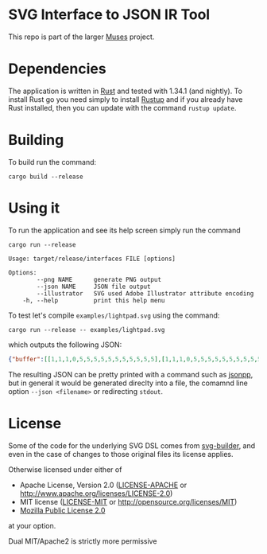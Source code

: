 # SVG Interface to JSON IR Tool

This repo is part of the larger [Muses](https://muses-dmi.github.io/) project.

# Dependencies 

The application is written in [Rust](https://www.rust-lang.org/) and tested with
1.34.1 (and nightly). To install Rust go you need simply to install
[Rustup](https://rustup.rs/) and if you already have Rust installed, then you can update
with the command ```rustup update```.

# Building

To build run the command:

```
cargo build --release
```

# Using it

To run the application and see its help screen simply run the command

```
cargo run --release
```

```
Usage: target/release/interfaces FILE [options]

Options:
        --png NAME      generate PNG output
        --json NAME     JSON file output
        --illustrator   SVG used Adobe Illustrator attribute encoding
    -h, --help          print this help menu
```

To test let's compile ```examples/lightpad.svg``` using the command:

```
cargo run --release -- examples/lightpad.svg
```

which outputs the following JSON:

```json
{"buffer":[[1,1,1,0,5,5,5,5,5,5,5,5,5,5,5],[1,1,1,0,5,5,5,5,5,5,5,5,5,5,5],[1,1,1,0,5,5,5,5,5,5,5,5,5,5,5],[0,0,0,0,0,0,0,0,0,0,0,0,0,0,0],[2,2,2,0,6,6,6,6,6,6,6,6,6,6,6],[2,2,2,0,6,6,6,6,6,6,6,6,6,6,6],[2,2,2,0,6,6,6,6,6,6,6,6,6,6,6],[0,0,0,0,0,0,0,0,0,0,0,0,0,0,0],[3,3,3,0,7,7,7,7,7,7,7,7,7,7,7],[3,3,3,0,7,7,7,7,7,7,7,7,7,7,7],[3,3,3,0,7,7,7,7,7,7,7,7,7,7,7],[0,0,0,0,0,0,0,0,0,0,0,0,0,0,0],[4,4,4,0,8,8,8,8,8,8,8,8,8,8,8],[4,4,4,0,8,8,8,8,8,8,8,8,8,8,8],[4,4,4,0,8,8,8,8,8,8,8,8,8,8,8]],"controllers":[{"address":"/midicc","args":[100],"id":1,"rgb":"rgb(217,137,188)","type_id":"pad"},{"address":"/midicc","args":[101],"id":2,"rgb":"rgb(217,137,188)","type_id":"pad"},{"address":"/midicc","args":[102],"id":3,"rgb":"rgb(217,137,188)","type_id":"pad"},{"address":"/midicc","args":[103],"id":4,"rgb":"rgb(217,137,188)","type_id":"pad"},{"address":"/midicc","args":[104],"id":5,"max":127,"min":0,"rgb":"rgb(96,95,164)","type_id":"vert_slider"},{"address":"/midicc","args":[105],"id":6,"max":127,"min":0,"rgb":"rgb(96,95,164)","type_id":"vert_slider"},{"address":"/midicc","args":[106],"id":7,"max":127,"min":0,"rgb":"rgb(96,95,164)","type_id":"vert_slider"},{"address":"/midicc","args":[107],"id":8,"max":127,"min":0,"rgb":"rgb(96,95,164)","type_id":"vert_slider"}],"interface":"lightpad"}
```

The resulting JSON can be pretty printed with a command such as [jsonpp](https://github.com/jmhodges/jsonpp), but in general it would be generated direclty into a file, the comamnd line option ```--json <filename>``` or redirecting ```stdout```.

# License

Some of the code for the underlying SVG DSL comes from
[svg-builder](https://github.com/diagrams/svg-builder), and even in the case of
changes to those original files its license applies.

Otherwise licensed under either of

 * Apache License, Version 2.0 ([LICENSE-APACHE](LICENSE-APACHE) or http://www.apache.org/licenses/LICENSE-2.0)
 * MIT license ([LICENSE-MIT](LICENSE-MIT) or http://opensource.org/licenses/MIT)
 * [Mozilla Public License 2.0](https://www.mozilla.org/en-US/MPL/2.0/)

at your option.

Dual MIT/Apache2 is strictly more permissive